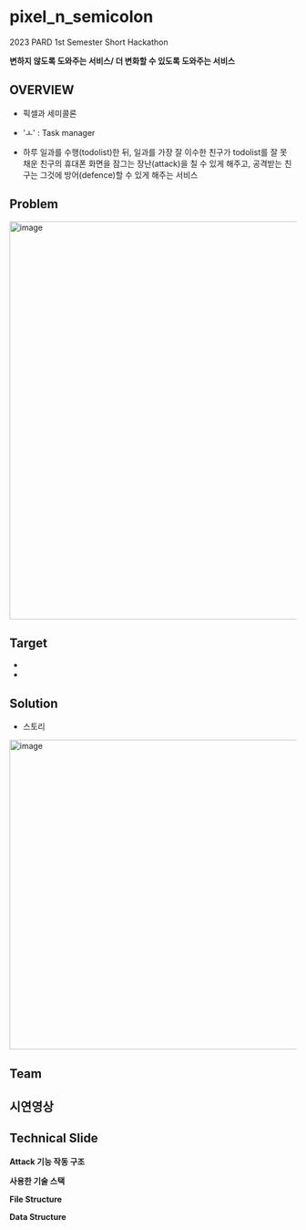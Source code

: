 # pixel_n_semicolon

2023 PARD 1st Semester Short Hackathon

**변하지 않도록 도와주는 서비스/ 더 변화할 수 있도록 도와주는 서비스**<br>

## OVERVIEW


- 픽셀과 세미콜론 

- 'ㅗ' : Task manager  

- 하루 일과를 수행(todolist)한 뒤, 일과를 가장 잘 이수한 친구가 todolist를 잘 못 채운 친구의 휴대폰 화면을 잠그는 장난(attack)을 칠 수 있게 해주고, 공격받는 친구는 그것에 방어(defence)할 수 있게 해주는 서비스 

## Problem

<img width="698" alt="image" src="https://github.com/1st-PARD-APP-PART/pixel_n_semicolon/assets/109461985/9ac66327-43ca-4eac-97b0-0b580785a60f">


## Target

- 
- 

## Solution
- 스토리 
<img width="543" alt="image" src="https://github.com/1st-PARD-APP-PART/pixel_n_semicolon/assets/109461985/18462ace-1c4d-4c31-95b3-4febaba2fd2e">



## Team



## 시연영상




## Technical Slide

**Attack 기능 작동 구조** <br>



**사용한 기술 스택** <br>



**File Structure** <br>


**Data Structure** <br>









